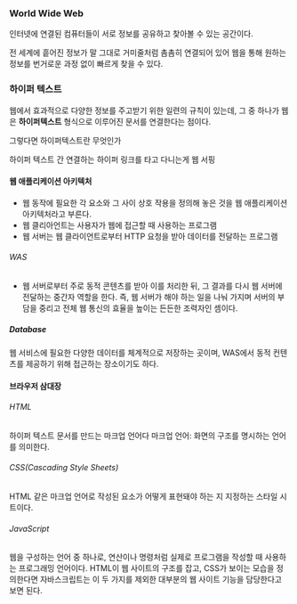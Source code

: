 ### World Wide Web
인터넷에 연결된 컴퓨터들이 서로 정보를 공유하고 찾아볼 수 있는 공간이다.

전 세계에 흩어진 정보가 말 그대로 거미줄처럼 촘촘히 연결되어 있어 웹을 통해 원하는 정보를 번거로운 과정 없이 빠르게 찾을 수 있다.

### 하이퍼 텍스트
웹에서 효과적으로 다양한 정보를 주고받기 위한 일련의 규칙이 있는데, 그 중 하나가 웹은 **하이퍼텍스트** 형식으로 이루어진 문서를 연결한다는 점이다.

그렇다면 하이퍼텍스트란 무엇인가

하이퍼 텍스트 간 연결하는 하이퍼 링크를 타고 다니는게 웹 서핑

#### 웹 애플리케이션 아키텍처
- 웹 동작에 필요한 각 요소와 그 사이 상호 작용을 정의해 놓은 것을 웹 애플리케이션 아키텍처라고 부른다.
- 웹 클리아언트는 사용자가 웹에 접근할 때 사용하는 프로그램
- 웹 서버는 웹 클라이언트로부터 HTTP 요청을 받아 데이터를 전달하는 프로그램

###### WAS
* 웹 서버로부터 주로 동적 콘텐츠를 받아 이를 처리한 뒤, 그 결과를 다시 웹 서버에 전달하는 중간자 역할을 한다. 즉, 웹 서버가 해야 하는 일을 나눠 가지며 서버의 부담을 중리고 전체 웹 통신의 효율을 높이는 든든한 조력자인 셈이다.

##### Database
웹 서비스에 필요한 다양한 데이터를 체계적으로 저장하는 곳이며, WAS에서 동적 컨텐츠를 제공하기 위해 접근하는 장소이기도 하다.
#### 브라우저 삼대장
###### HTML
하이퍼 텍스트 문서를 만드는 마크업 언어다
마크업 언어: 화면의 구조를 명시하는 언어를 의미한다.
###### CSS(Cascading Style Sheets)
HTML 같은 마크업 언어로 작성된 요소가 어떻게 표현돼야 하는 지 지정하는 스타일 시트이다.

###### JavaScript
웹을 구성하는 언어 중 하나로, 연산이나 명령처럼 실제로 프로그램을 작성할 때 사용하는 프로그래밍 언어이다.
HTML이 웹 사이트의 구조를 잡고, CSS가 보이는 모습을 정의한다면 자바스크립트는 이 두 가지를 제외한 대부분의 웹 사이트 기능을 담당한다고 보면 된다.
